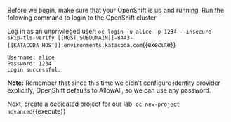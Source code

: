 Before we begin, make sure that your OpenShift is up and running. Run the folowing command to login to the OpenShift cluster

Log in as an unprivileged user:
`oc login -u alice -p 1234 --insecure-skip-tls-verify [[HOST_SUBDOMAIN]]-8443-[[KATACODA_HOST]].environments.katacoda.com`{{execute}}

```
Username: alice
Password: 1234
Login successful.
```

**Note:** Remember that since this time we didn't configure identity provider explicitly, OpenShift defaults to AllowAll, so we can use any password.

Next, create a dedicated project for our lab:
`oc new-project advanced`{{execute}}